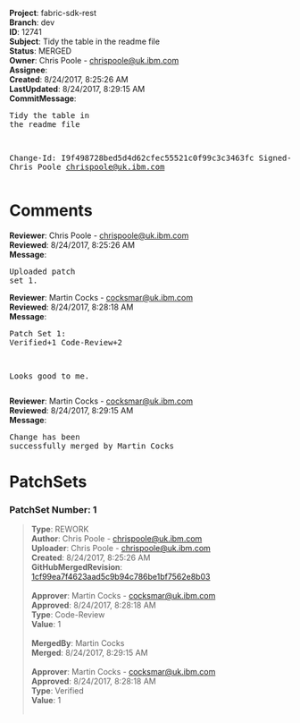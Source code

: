 <strong>Project</strong>: fabric-sdk-rest<br><strong>Branch</strong>: dev<br><strong>ID</strong>: 12741<br><strong>Subject</strong>: Tidy the table in the readme file<br><strong>Status</strong>: MERGED<br><strong>Owner</strong>: Chris Poole - chrispoole@uk.ibm.com<br><strong>Assignee</strong>:<br><strong>Created</strong>: 8/24/2017, 8:25:26 AM<br><strong>LastUpdated</strong>: 8/24/2017, 8:29:15 AM<br><strong>CommitMessage</strong>:<br><pre>Tidy the table in the readme file

Change-Id: I9f498728bed5d4d62cfec55521c0f99c3c3463fc
Signed-off-by: Chris Poole <chrispoole@uk.ibm.com>
</pre><h1>Comments</h1><strong>Reviewer</strong>: Chris Poole - chrispoole@uk.ibm.com<br><strong>Reviewed</strong>: 8/24/2017, 8:25:26 AM<br><strong>Message</strong>: <pre>Uploaded patch set 1.</pre><strong>Reviewer</strong>: Martin Cocks - cocksmar@uk.ibm.com<br><strong>Reviewed</strong>: 8/24/2017, 8:28:18 AM<br><strong>Message</strong>: <pre>Patch Set 1: Verified+1 Code-Review+2

Looks good to me.</pre><strong>Reviewer</strong>: Martin Cocks - cocksmar@uk.ibm.com<br><strong>Reviewed</strong>: 8/24/2017, 8:29:15 AM<br><strong>Message</strong>: <pre>Change has been successfully merged by Martin Cocks</pre><h1>PatchSets</h1><h3>PatchSet Number: 1</h3><blockquote><strong>Type</strong>: REWORK<br><strong>Author</strong>: Chris Poole - chrispoole@uk.ibm.com<br><strong>Uploader</strong>: Chris Poole - chrispoole@uk.ibm.com<br><strong>Created</strong>: 8/24/2017, 8:25:26 AM<br><strong>GitHubMergedRevision</strong>: [1cf99ea7f4623aad5c9b94c786be1bf7562e8b03](https://github.com/hyperledger-gerrit-archive/fabric-sdk-rest/commit/1cf99ea7f4623aad5c9b94c786be1bf7562e8b03)<br><br><strong>Approver</strong>: Martin Cocks - cocksmar@uk.ibm.com<br><strong>Approved</strong>: 8/24/2017, 8:28:18 AM<br><strong>Type</strong>: Code-Review<br><strong>Value</strong>: 1<br><br><strong>MergedBy</strong>: Martin Cocks<br><strong>Merged</strong>: 8/24/2017, 8:29:15 AM<br><br><strong>Approver</strong>: Martin Cocks - cocksmar@uk.ibm.com<br><strong>Approved</strong>: 8/24/2017, 8:28:18 AM<br><strong>Type</strong>: Verified<br><strong>Value</strong>: 1<br><br></blockquote>